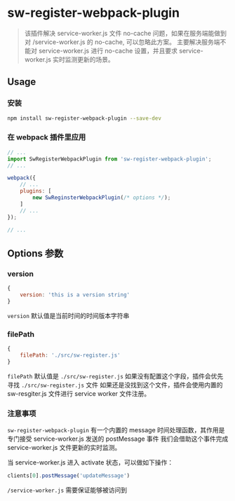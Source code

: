 # sw-register-webpack-plugin

> 该插件解决 service-worker.js 文件 no-cache 问题，如果在服务端能做到对 /service-worker.js 的 no-cache, 可以忽略此方案。
主要解决服务端不能对 service-worker.js 进行 no-cache 设置，并且要求 service-worker.js 实时监测更新的场景。


## Usage

### 安装

```bash
npm install sw-register-webpack-plugin --save-dev
```

### 在 webpack 插件里应用

```js
// ...
import SwRegisterWebpackPlugin from 'sw-register-webpack-plugin';
// ...

webpack({
    // ...
    plugins: [
        new SwReginsterWebpackPlugin(/* options */);
    ]
    // ...
});

// ...
```



## Options 参数


### version

```js
{
    version: 'this is a version string'
}
``` 
`version` 默认值是当前时间的时间版本字符串


### filePath

```js
{
    filePath: './src/sw-register.js'
}
```

`filePath` 默认值是 `./src/sw-register.js`
如果没有配置这个字段，插件会优先寻找 `./src/sw-register.js` 文件
如果还是没找到这个文件，插件会使用内置的 sw-resgiter.js 文件进行 service worker 文件注册。


### 注意事项

`sw-register-webpack-plugin` 有一个内置的 message 时间处理函数，其作用是专门接受 service-worker.js 发送的 postMessage 事件
我们会借助这个事件完成 service-worker.js 文件更新的实时监测。

当 service-worker.js 进入 activate 状态，可以做如下操作：

```js
clients[0].postMessage('updateMessage')
```


`/service-worker.js` 需要保证能够被访问到
